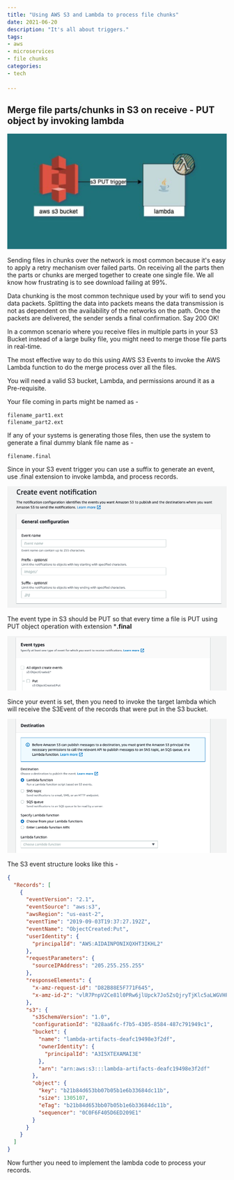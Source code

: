 ```yaml
---
title: "Using AWS S3 and Lambda to process file chunks"
date: 2021-06-20
description: "It's all about triggers."
tags: 
- aws
- microservices
- file chunks
categories:
- tech

---
```


## Merge file parts/chunks in S3 on receive - PUT object by invoking lambda

![s3-and-lambda](assets/images/tech/s3-lambda-trigger.jpeg)

Sending files in chunks over the network is most common because it's easy to apply a retry mechanism over failed parts. On receiving all the parts then the parts or chunks are merged together to create one single file. We all know how frustrating is to see download failing at 99%.

Data chunking is the most common technique used by your wifi to send you data packets. Splitting the data into packets means the data transmission is not as dependent on the availability of the networks on the path. Once the packets are delivered, the sender sends a final confirmation. Say 200 OK!

In a common scenario where you receive files in multiple parts in your S3 Bucket instead of a large bulky file, you might need to merge those file parts in real-time.

The most effective way to do this using AWS S3 Events to invoke the AWS Lambda function to do the merge process over all the files.

You will need a valid S3 bucket, Lambda, and permissions around it as a Pre-requisite.

Your file coming in parts might be named as -
```
filename_part1.ext
filename_part2.ext
```
If any of your systems is generating those files, then use the system to generate a final dummy blank file name as -
```
filename.final
```

Since in your S3 event trigger you can use a suffix to generate an event, use .final extension to invoke lambda, and process records.

![Screenshot 2021-06-25 at 1.07.35 AM.png](assets/images/tech/1.png)

The event type in S3 should be PUT so that every time a file is PUT using PUT object operation with extension ***.final**

![Screenshot 2021-06-25 at 1.08.21 AM.png](assets/images/tech/2.png)

Since your event is set, then you need to invoke the target lambda which will receive the S3Event of the records that were put in the S3 bucket.

![Screenshot 2021-06-25 at 1.08.42 AM.png](assets/images/tech/3.png)

The S3 event structure looks like this - 
```json
{
  "Records": [
    {
      "eventVersion": "2.1",
      "eventSource": "aws:s3",
      "awsRegion": "us-east-2",
      "eventTime": "2019-09-03T19:37:27.192Z",
      "eventName": "ObjectCreated:Put",
      "userIdentity": {
        "principalId": "AWS:AIDAINPONIXQXHT3IKHL2"
      },
      "requestParameters": {
        "sourceIPAddress": "205.255.255.255"
      },
      "responseElements": {
        "x-amz-request-id": "D82B88E5F771F645",
        "x-amz-id-2": "vlR7PnpV2Ce81l0PRw6jlUpck7Jo5ZsQjryTjKlc5aLWGVHPZLj5NeC6qMa0emYBDXOo6QBU0Wo="
      },
      "s3": {
        "s3SchemaVersion": "1.0",
        "configurationId": "828aa6fc-f7b5-4305-8584-487c791949c1",
        "bucket": {
          "name": "lambda-artifacts-deafc19498e3f2df",
          "ownerIdentity": {
            "principalId": "A3I5XTEXAMAI3E"
          },
          "arn": "arn:aws:s3:::lambda-artifacts-deafc19498e3f2df"
        },
        "object": {
          "key": "b21b84d653bb07b05b1e6b33684dc11b",
          "size": 1305107,
          "eTag": "b21b84d653bb07b05b1e6b33684dc11b",
          "sequencer": "0C0F6F405D6ED209E1"
        }
      }
    }
  ]
}
```

Now further you need to implement the lambda code to process your records.
